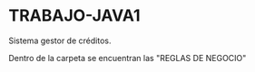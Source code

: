 # TRABAJO-JAVA1
Sistema gestor de créditos.


Dentro de la carpeta se encuentran las "REGLAS DE NEGOCIO"

